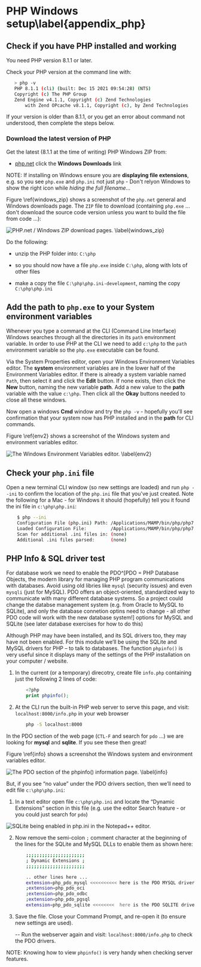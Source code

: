

# PHP Windows setup\label{appendix_php}

## Check if you have PHP installed and working

You need PHP version 8.1.1 or later.

Check your PHP version at the command line with:

```bash
   > php -v
   PHP 8.1.1 (cli) (built: Dec 15 2021 09:54:28) (NTS)
   Copyright (c) The PHP Group
   Zend Engine v4.1.1, Copyright (c) Zend Technologies
       with Zend OPcache v8.1.1, Copyright (c), by Zend Technologies
```

If your version is older than 8.1.1, or you get an error about command not understood, then complete the steps below.


### Download the latest version of PHP

Get the latest (8.1.1    at the time of writing) PHP Windows ZIP from:

- [php.net](http://php.net/downloads.php) click the **Windows Downloads** link

NOTE: If installing on Windows ensure you are **displaying file extensions**, e.g. so you see `php.exe` and `php.ini` not just `php` - Don't relyon Windows to show the right icon while *hiding the full filename*...

Figure \ref{windows_zip} shows a screenshot of the `php.net` general and Windows downloads page. The `ZIP` file to download (containing `php.exe` ... don't download the source code version unless you want to build the file from code ...):

![PHP.net / Windows ZIP download pages. \label{windows_zip}](./03_figures/app00_php/2_windows_downloads.png)

Do the following:

- unzip the PHP folder into: `C:\php`

- so you should now have a file `php.exe` inside `C:\php`, along with lots of other files

- make a copy the file `C:\php\php.ini-development`, naming the copy  `C:\php\php.ini`

## Add the **path** to `php.exe` to your System environment variables

Whenever you type a command at the CLI (Command Line Interface) Windows searches through all the directories in its `path` environment variable. In order to use PHP at the CLI we need to add `c:\php` to the `path` environment variable so the  `php.exe` executable can be found.

Via the System Properties editor, open your Windows Environment Variables editor. The **system** environment variables are in the lower half of the Environment Variables editor. If there is already a system variable named `Path`, then select it and click the **Edit** button. If none exists, then click the **New** button, naming the new variable **path**. Add a new value to the **path** variable with the value `c:\php`. Then click all the **Okay** buttons needed to close all these windows.

Now open a windows **Cmd** window and try the `php -v` - hopefully you'll see confirmation that your system now has PHP installed and in the **path** for CLI commands.

Figure \ref{env2} shows a screenshot of the Windows system and environment variables editor.

![The Windows Environment Variables editor. \label{env2}](./03_figures/app00_php/env2.png)

## Check your `php.ini` file
 
Open a new terminal CLI window (so new settings are loaded) and run `php --ini` to confirm the location of the `php.ini` file that you've just created. Note the following for a Mac - for Windows it should (hopefully) tell you it found the ini file in `c:\php\php.ini`:

```bash
    $ php --ini
    Configuration File (php.ini) Path: /Applications/MAMP/bin/php/php7.1.8/conf
    Loaded Configuration File:         /Applications/MAMP/bin/php/php7.1.8/conf/php.ini
    Scan for additional .ini files in: (none)
    Additional .ini files parsed:      (none)
```


## PHP Info & SQL driver test

For database work we need to enable the PDO^[PDO = PHP Database Objects, the modern library for managing PHP program communications with databases. Avoid using old libries like `mysql` (security issues) and even `mysqli` (just for MySQL). PDO offers an object-oriented, standardized way to communicate with many different database systems. So a project could change the databse management system (e.g. from Oracle to MySQL to SQLite), and only the database connetion optins need to change - all other PDO code will work with the new database system!] options for MySQL and SQLite (see later database exercises for how to do this)

Although PHP may have been installed, and its SQL drivers too, they may have not been enabled. For this module we’ll be using the SQLite and MySQL drivers for PHP – to talk to databases. The function `phpinfo()` is very useful since it displays many of the settings of the PHP installation on your computer / website.

1. In the current (or a temporary) direcotry, create file `info.php` containing just the following 2 lines of code:

    ```php
        <?php
        print phpinfo();
    ```

2. At the CLI run the built-in PHP web server to serve this page, and visit: `localhost:8000/info.php` in your web browser

    ```bash
        php -S localhost:8000
    ```

In the PDO section of the web page (`CTL-F` and search for `pdo` ...) we are looking for **mysql** and **sqlite**. If you see these then great!


Figure \ref{info} shows a screenshot the Windows system and environment variables editor.

![The PDO section of the `phpinfo()` information page. \label{info}](./03_figures/app00_php/4_info.png)

But, if you see “no value” under the PDO drivers section, then we’ll need to edit file `c:\php\php.ini`:

1. In a text editor open file `c:\php\php.ini` and locate the “Dynamic Extensions” section in this file (e.g. use the editor Search feature - or you could just search for `pdo`)

![SQLite being enabled in php.ini in the Notepad++ editor.](./03_figures/app_crud/crud00_notepad_enable_pdo_sqlite.png)

2. Now remove the semi-colon `;` comment character at the beginning of the lines for the SQLite and MySQL DLLs to enable them as shown here:

    ```bash
        ;;;;;;;;;;;;;;;;;;;;;;
        ; Dynamic Extensions ;
        ;;;;;;;;;;;;;;;;;;;;;;

        .. other lines here ...
        extension=php_pdo_mysql <<<<<<<<<< here is the PDO MYSQL driver line
        ;extension=php_pdo_oci
        ;extension=php_pdo_odbc
        ;extension=php_pdo_pgsql
        extension=php_pdo_sqlite <<<<<<<<  here is the PDO SQLITE driver line
    ```
3. Save the file. Close your Command Prompt, and re-open it (to ensure new settings are used).

    -- Run the webserver again and visit: `localhost:8000/info.php` to check the PDO drivers.


NOTE: Knowing how to view `phpinfo()` is very handy when checking server features.
